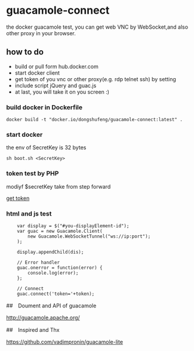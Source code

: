 # guacamole-connect
the docker guacamole test, you can get web VNC by WebSocket,and also other proxy in your browser.

## how to do

* build or pull form hub.docker.com
* start docker client
* get token of you vnc or other proxy(e.g. rdp telnet ssh) by setting
* include script jQuery and guac.js
* at last, you will take it on you screen :)

### build docker in Dockerfile

```
docker build -t "docker.io/dongshufeng/guacamole-connect:latest" .
```

### start docker

the env of SecretKey is 32 bytes

```
sh boot.sh <SecretKey>

```

### token test by PHP

modiyf $secretKey take from step forward

[get token](https://github.com/Dshufeng/guacamole-connect/tree/master/example/guac.php)

### html and js test

```
	var display = $("#you-displayElement-id");
	var guac = new Guacamole.Client(
	    new Guacamole.WebSocketTunnel("ws://ip:port");
	);

	display.appendChild(dis);

	// Error handler
	guac.onerror = function(error) {
	    console.log(error);
	};

	// Connect
	guac.connect('token='+token);
```


##　Doument and API of guacamole

http://guacamole.apache.org/

##　Inspired and Thx

https://github.com/vadimpronin/guacamole-lite
